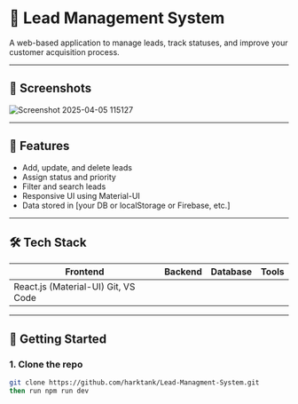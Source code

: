# 🚀 Lead Management System

A web-based application to manage leads, track statuses, and improve your customer acquisition process.

---

## 📸 Screenshots

![Screenshot 2025-04-05 115127](https://github.com/user-attachments/assets/1b621ea6-ed80-4ee9-a16f-2cfc5e548322)

---

## 🧠 Features

- Add, update, and delete leads
- Assign status and priority
- Filter and search leads
- Responsive UI using Material-UI
- Data stored in [your DB or localStorage or Firebase, etc.]

---

## 🛠️ Tech Stack

| Frontend | Backend | Database | Tools |
|----------|---------|----------|-------|
| React.js (Material-UI)  Git, VS Code |

---

## 🚀 Getting Started

### 1. Clone the repo
```bash
git clone https://github.com/harktank/Lead-Managment-System.git
then run npm run dev
